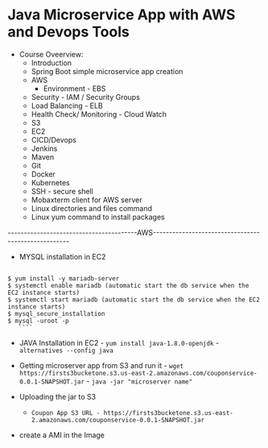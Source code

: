 # Java Microservice App with AWS and Devops Tools
 - Course Oveerview:
   - Introduction
   - Spring Boot simple microservice app creation
   - AWS
    	- Environment - EBS
	- Security - IAM / Security Groups
	- Load Balancing - ELB
	- Health Check/ Monitoring - Cloud Watch
	- S3
	- EC2
   - CICD/Devops
	- Jenkins
	- Maven  
	- Git
  	- Docker
	- Kubernetes
   - SSH - secure shell
   - Mobaxterm client for AWS server
   - Linux directories and files command 
   - Linux yum command to install packages

----------------------------------------AWS----------------------------------------------------
   - MYSQL installation in EC2
       ````
	$ yum install -y mariadb-server
	$ systemctl enable mariadb (automatic start the db service when the EC2 instance starts)
	$ systemctl start mariadb (automatic start the db service when the EC2 instance starts)
	$ mysql_secure_installation
	$ mysql -uroot -p
       ````

   - JAVA Installation in EC2
	- `yum install java-1.8.0-openjdk`
	- `alternatives --config java` 

   - Getting microserver app from S3 and run it
	- `wget https://firsts3bucketone.s3.us-east-2.amazonaws.com/couponservice-0.0.1-SNAPSHOT.jar`
	- `java -jar "microserver name"`
   - Uploading the jar to S3 
        - `Coupon App S3 URL - https://firsts3bucketone.s3.us-east-2.amazonaws.com/couponservice-0.0.1-SNAPSHOT.jar`
   - create a AMI in the Image 


